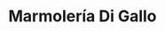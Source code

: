 ---
title: "Marmolería Di Gallo"
url: /san-martin-de-los-andes/marmoleria-di-gallo/
shop: comercio
---